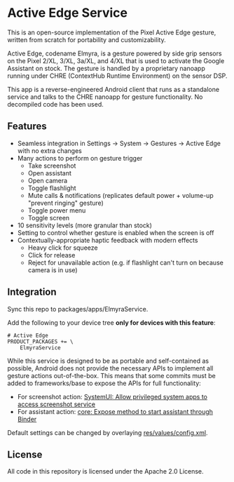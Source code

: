 # Active Edge Service

This is an open-source implementation of the Pixel Active Edge gesture, written from scratch for portability and customizability.

Active Edge, codename Elmyra, is a gesture powered by side grip sensors on the Pixel 2/XL, 3/XL, 3a/XL, and 4/XL that is used to activate the Google Assistant on stock. The gesture is handled by a proprietary nanoapp running under CHRE (ContextHub Runtime Environment) on the sensor DSP.

This app is a reverse-engineered Android client that runs as a standalone service and talks to the CHRE nanoapp for gesture functionality. No decompiled code has been used.

## Features

- Seamless integration in Settings → System → Gestures → Active Edge with no extra changes
- Many actions to perform on gesture trigger
  - Take screenshot
  - Open assistant
  - Open camera
  - Toggle flashlight
  - Mute calls & notifications (replicates default power + volume-up "prevent ringing" gesture)
  - Toggle power menu
  - Toggle screen
- 10 sensitivity levels (more granular than stock)
- Setting to control whether gesture is enabled when the screen is off
- Contextually-appropriate haptic feedback with modern effects
  - Heavy click for squeeze
  - Click for release
  - Reject for unavailable action (e.g. if flashlight can't turn on because camera is in use)

## Integration

Sync this repo to packages/apps/ElmyraService.

Add the following to your device tree **only for devices with this feature**:
```make
# Active Edge
PRODUCT_PACKAGES += \
    ElmyraService
```

While this service is designed to be as portable and self-contained as possible, Android does not provide the necessary APIs to implement all gesture actions out-of-the-box. This means that some commits must be added to frameworks/base to expose the APIs for full functionality:

- For screenshot action: [SystemUI: Allow privileged system apps to access screenshot service](https://github.com/ProtonAOSP/android_frameworks_base/commit/013c590411435569077228aacf1e246678c366ab)
- For assistant action: [core: Expose method to start assistant through Binder](https://github.com/ProtonAOSP/android_frameworks_base/commit/2b950e103e865aa6a1fe8a917964e0069d4c4037)

Default settings can be changed by overlaying [res/values/config.xml](https://github.com/ProtonAOSP/android_packages_apps_ElmyraService/blob/rvc/res/values/config.xml).

## License

All code in this repository is licensed under the Apache 2.0 License.
